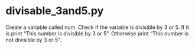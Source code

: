 # divisable_3and5.py
Create a variable called num. Check if the variable is divisible by 3 or 5. If it is print “This number is divisible by 3 or 5”. Otherwise print “This number is not divisible by 3 or 5”.
